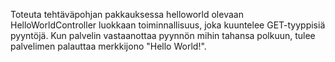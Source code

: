 Toteuta tehtäväpohjan pakkauksessa helloworld olevaan HelloWorldController 
luokkaan toiminnallisuus, joka kuuntelee GET-tyyppisiä pyyntöjä. Kun palvelin 
vastaanottaa pyynnön mihin tahansa polkuun, tulee palvelimen palauttaa merkkijono 
"Hello World!".
